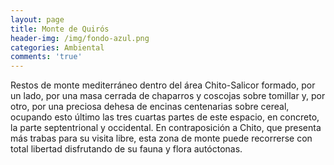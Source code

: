 ```yaml
---
layout: page
title: Monte de Quirós
header-img: /img/fondo-azul.png
categories: Ambiental
comments: 'true'
---
```



Restos de monte mediterráneo dentro del área Chito-Salicor formado, por un lado, por una masa cerrada de chaparros y coscojas sobre tomillar y, por otro, por una preciosa dehesa de encinas centenarias sobre cereal, ocupando esto último las tres cuartas partes de este espacio, en concreto, la parte septentrional y occidental.
En contraposición a Chito, que presenta más trabas para su visita libre, esta zona de monte puede recorrerse con total libertad disfrutando de su fauna y flora autóctonas. 


<div class="photo-gallery">
<ul>
</ul>
</div>
